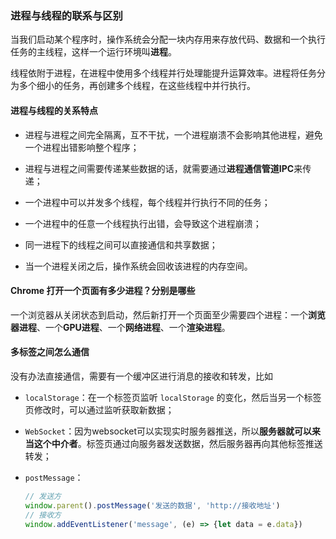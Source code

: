 ### 进程与线程的联系与区别

当我们启动某个程序时，操作系统会分配一块内存用来存放代码、数据和一个执行任务的主线程，这样一个运行环境叫**进程**。

线程依附于进程，在进程中使用多个线程并行处理能提升运算效率。进程将任务分为多个细小的任务，再创建多个线程，在这些线程中并行执行。

#### 进程与线程的关系特点

- 进程与进程之间完全隔离，互不干扰，一个进程崩溃不会影响其他进程，避免一个进程出错影响整个程序；

- 进程与进程之间需要传递某些数据的话，就需要通过**进程通信管道IPC**来传递；

- 一个进程中可以并发多个线程，每个线程并行执行不同的任务；

- 一个进程中的任意一个线程执行出错，会导致这个进程崩溃；

- 同一进程下的线程之间可以直接通信和共享数据；

- 当一个进程关闭之后，操作系统会回收该进程的内存空间。

#### Chrome 打开一个页面有多少进程？分别是哪些

一个浏览器从关闭状态到启动，然后新打开一个页面至少需要四个进程：一个**浏览器进程**、一个**GPU进程**、一个**网络进程**、一个**渲染进程**。

#### 多标签之间怎么通信

没有办法直接通信，需要有一个缓冲区进行消息的接收和转发，比如

- `localStorage`：在一个标签页监听 `localStorage` 的变化，然后当另一个标签页修改时，可以通过监听获取新数据；

- `WebSocket`：因为websocket可以实现实时服务器推送，所以**服务器就可以来当这个中介者**。标签页通过向服务器发送数据，然后服务器再向其他标签推送转发；

- `postMessage`：

  ```js
  // 发送方
  window.parent().postMessage('发送的数据', 'http://接收地址')
  // 接收方
  window.addEventListener('message', (e) => {let data = e.data})
  ```

  


